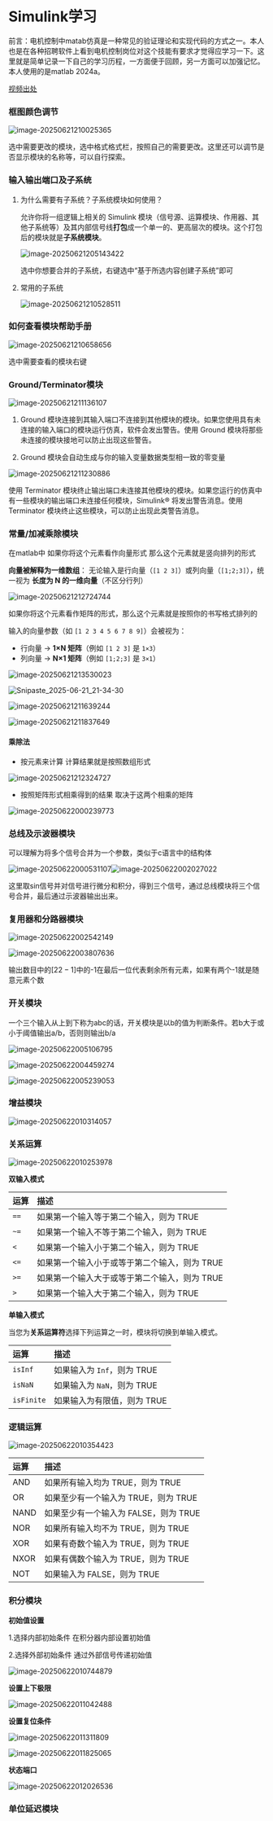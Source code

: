 # Simulink学习

前言：电机控制中matab仿真是一种常见的验证理论和实现代码的方式之一。本人也是在各种招聘软件上看到电机控制岗位对这个技能有要求才觉得应学习一下。这里就是简单记录一下自己的学习历程，一方面便于回顾，另一方面可以加强记忆。本人使用的是matlab 2024a。

[视频出处](https://www.bilibili.com/video/BV1j4411D7pY?spm_id_from=333.788.player.switch&vd_source=fef0e5ae49ec7897f4ba87123a23780c&p=5)

### 框图颜色调节

![image-20250621210025365](./Simulink%E5%AD%A6%E4%B9%A0.assets/image-20250621210025365.png)

选中需要更改的模块，选中格式格式栏，按照自己的需要更改。这里还可以调节是否显示模块的名称等，可以自行探索。

### 输入输出端口及子系统

1. 为什么需要有子系统？子系统模块如何使用？

   允许你将一组逻辑上相关的 Simulink 模块（信号源、运算模块、作用器、其他子系统等）及其内部信号线**打包**成一个单一的、更高层次的模块。这个打包后的模块就是**子系统模块**。

   ![image-20250621205143422](./Simulink%E5%AD%A6%E4%B9%A0.assets/image-20250621205143422.png)

   选中你想要合并的子系统，右键选中“基于所选内容创建子系统”即可

2. 常用的子系统

   ![image-20250621210528511](./Simulink%E5%AD%A6%E4%B9%A0.assets/image-20250621210528511.png)

### 如何查看模块帮助手册

![image-20250621210658656](./Simulink%E5%AD%A6%E4%B9%A0.assets/image-20250621210658656.png)

选中需要查看的模块右键

### Ground/Terminator模块

![image-20250621211136107](./Simulink%E5%AD%A6%E4%B9%A0.assets/image-20250621211136107.png)

1. Ground 模块连接到其输入端口不连接到其他模块的模块。如果您使用具有未连接的输入端口的模块运行仿真，软件会发出警告。使用 Ground 模块将那些未连接的模块接地可以防止出现这些警告。

2. Ground 模块会自动生成与你的输入变量数据类型相一致的零变量



![image-20250621211230886](./Simulink%E5%AD%A6%E4%B9%A0.assets/image-20250621211230886.png)

使用 Terminator 模块终止输出端口未连接其他模块的模块。如果您运行的仿真中有一些模块的输出端口未连接任何模块，Simulink® 将发出警告消息。使用 Terminator 模块终止这些模块，可以防止出现此类警告消息。

### 常量/加减乘除模块

在matlab中 如果你将这个元素看作向量形式 那么这个元素就是竖向排列的形式

**向量被解释为一维数组**：
无论输入是行向量（`[1 2 3]`）或列向量（`[1;2;3]`），统一视为 **长度为 N 的一维向量**（不区分行列）

![image-20250621212724744](./Simulink%E5%AD%A6%E4%B9%A0.assets/image-20250621212724744.png)

如果你将这个元素看作矩阵的形式，那么这个元素就是按照你的书写格式排列的

输入的向量参数（如 `[1 2 3 4 5 6 7 8 9]`）会被视为：

- 行向量 → **1×N 矩阵**（例如 `[1 2 3]` 是 `1×3`）
- 列向量 → **N×1 矩阵**（例如 `[1;2;3]` 是 `3×1`）

![image-20250621213530023](./Simulink%E5%AD%A6%E4%B9%A0.assets/image-20250621213530023.png)

![Snipaste_2025-06-21_21-34-30](./Simulink%E5%AD%A6%E4%B9%A0.assets/Snipaste_2025-06-21_21-34-30.png)

![image-20250621211639244](./Simulink%E5%AD%A6%E4%B9%A0.assets/image-20250621211639244.png)

![image-20250621211837649](./Simulink%E5%AD%A6%E4%B9%A0.assets/image-20250621211837649.png)

#### 乘除法

- 按元素来计算 计算结果就是按照数组形式

![image-20250621212324727](./Simulink%E5%AD%A6%E4%B9%A0.assets/image-20250621212324727.png)

- 按照矩阵形式相乘得到的结果 取决于这两个相乘的矩阵

![image-20250622000239773](./Simulink%E5%AD%A6%E4%B9%A0.assets/image-20250622000239773.png)

### 总线及示波器模块

可以理解为将多个信号合并为一个参数，类似于c语言中的结构体

![image-20250622000531107](./Simulink%E5%AD%A6%E4%B9%A0.assets/image-20250622000531107.png)![image-20250622002027022](./Simulink%E5%AD%A6%E4%B9%A0.assets/image-20250622002027022.png)

这里取sin信号并对信号进行微分和积分，得到三个信号，通过总线模块将三个信号合并，最后通过示波器输出出来。

### 复用器和分路器模块

![image-20250622002542149](./Simulink%E5%AD%A6%E4%B9%A0.assets/image-20250622002542149.png)

![image-20250622003807636](./Simulink%E5%AD%A6%E4%B9%A0.assets/image-20250622003807636.png)

输出数目中的$[2 2 -1]$中的-1在最后一位代表剩余所有元素，如果有两个-1就是随意元素个数

### 开关模块

一个三个输入从上到下称为abc的话，开关模块是以b的值为判断条件。若b大于或小于阈值输出a/b，否则则输出b/a

![image-20250622005106795](./Simulink%E5%AD%A6%E4%B9%A0.assets/image-20250622005106795.png)

![image-20250622004459274](./Simulink%E5%AD%A6%E4%B9%A0.assets/image-20250622004459274.png)

![image-20250622005239053](./Simulink%E5%AD%A6%E4%B9%A0.assets/image-20250622005239053.png)

### 增益模块

![image-20250622010314057](./Simulink%E5%AD%A6%E4%B9%A0.assets/image-20250622010314057.png)

### 关系运算

![image-20250622010253978](./Simulink%E5%AD%A6%E4%B9%A0.assets/image-20250622010253978.png)

**双输入模式**

| 运算 | 描述                                          |
| :--- | :-------------------------------------------- |
| `==` | 如果第一个输入等于第二个输入，则为 TRUE       |
| `~=` | 如果第一个输入不等于第二个输入，则为 TRUE     |
| `<`  | 如果第一个输入小于第二个输入，则为 TRUE       |
| `<=` | 如果第一个输入小于或等于第二个输入，则为 TRUE |
| `>=` | 如果第一个输入大于或等于第二个输入，则为 TRUE |
| `>`  | 如果第一个输入大于第二个输入，则为 TRUE       |

**单输入模式**

当您为**关系运算符**选择下列运算之一时，模块将切换到单输入模式。

| 运算       | 描述                        |
| :--------- | :-------------------------- |
| `isInf`    | 如果输入为 `Inf`，则为 TRUE |
| `isNaN`    | 如果输入为 `NaN`，则为 TRUE |
| `isFinite` | 如果输入为有限值，则为 TRUE |

### 逻辑运算

![image-20250622010354423](./Simulink%E5%AD%A6%E4%B9%A0.assets/image-20250622010354423.png)

| 运算 | 描述                                  |
| :--- | :------------------------------------ |
| AND  | 如果所有输入均为 TRUE，则为 TRUE      |
| OR   | 如果至少有一个输入为 TRUE，则为 TRUE  |
| NAND | 如果至少有一个输入为 FALSE，则为 TRUE |
| NOR  | 如果所有输入均不为 TRUE，则为 TRUE    |
| XOR  | 如果有奇数个输入为 TRUE，则为 TRUE    |
| NXOR | 如果有偶数个输入为 TRUE，则为 TRUE    |
| NOT  | 如果输入为 FALSE，则为 TRUE           |

### 积分模块

**初始值设置**

1.选择内部初始条件 在积分器内部设置初始值

2.选择外部初始条件 通过外部信号传递初始值

![image-20250622010744879](./Simulink%E5%AD%A6%E4%B9%A0.assets/image-20250622010744879.png)

**设置上下极限**

![image-20250622011042488](./Simulink%E5%AD%A6%E4%B9%A0.assets/image-20250622011042488.png)

**设置复位条件**

![image-20250622011311809](./Simulink%E5%AD%A6%E4%B9%A0.assets/image-20250622011311809.png)

![image-20250622011825065](./Simulink%E5%AD%A6%E4%B9%A0.assets/image-20250622011825065.png)

**状态端口**

![image-20250622012026536](./Simulink%E5%AD%A6%E4%B9%A0.assets/image-20250622012026536.png)

### 单位延迟模块